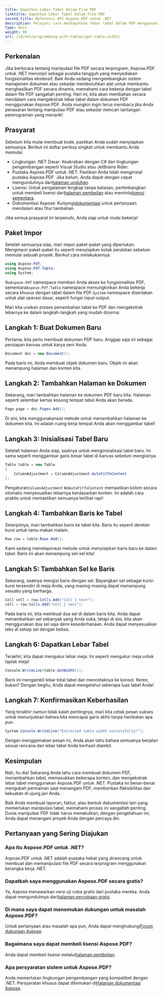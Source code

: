 ```yaml
---
title: Dapatkan Lebar Tabel Dalam File PDF
linktitle: Dapatkan Lebar Tabel Dalam File PDF
second_title: Referensi API Aspose.PDF untuk .NET
description: Pelajari cara mendapatkan lebar tabel dalam PDF menggunakan Aspose.PDF untuk .NET dengan panduan langkah demi langkah ini.
type: docs
weight: 90
url: /id/net/programming-with-tables/get-table-width/
---
```

## Perkenalan

Jika berbicara tentang manipulasi file PDF secara terprogram, Aspose.PDF untuk .NET menonjol sebagai pustaka tangguh yang menyediakan fungsionalitas ekstensif. Baik Anda sedang mengembangkan sistem manajemen dokumen atau sekadar membutuhkan alat untuk membantu menghasilkan PDF secara dinamis, memahami cara bekerja dengan tabel dalam file PDF sangatlah penting. Hari ini, kita akan membahas secara mendalam cara mengekstrak lebar tabel dalam dokumen PDF menggunakan Aspose.PDF. Anda mungkin ingin terus membaca jika Anda penasaran tentang manipulasi PDF atau sekadar mencari tantangan pemrograman yang menarik!

## Prasyarat

Sebelum kita mulai membuat kode, pastikan Anda sudah menyiapkan semuanya. Berikut ini daftar periksa singkat untuk membantu Anda memulai:

- Lingkungan .NET Dasar: Keakraban dengan C# dan lingkungan pengembangan seperti Visual Studio atau JetBrains Rider.
-  Pustaka Aspose.PDF untuk .NET: Pastikan Anda telah menginstal pustaka Aspose.PDF. Jika belum, Anda dapat dengan cepat mengunduhnya dari[halaman unduhan](https://releases.aspose.com/pdf/net/).
- Lisensi: Untuk pengalaman lengkap tanpa batasan, pertimbangkan untuk membeli lisensi dari[halaman pembelian](https://purchase.aspose.com/buy) atau meminta[lisensi sementara](https://purchase.aspose.com/temporary-license/).
-  Dokumentasi Aspose: Kunjungi[dokumentasi](https://reference.aspose.com/pdf/net/) untuk pertanyaan mendalam atau fitur tambahan.

Jika semua prasyarat ini terpenuhi, Anda siap untuk mulai bekerja!

## Paket Impor

Setelah semuanya siap, mari impor paket-paket yang diperlukan. Mengimpor paket-paket itu seperti menyiapkan kotak peralatan sebelum memulai sebuah proyek. Berikut cara melakukannya:

```csharp
using Aspose.Pdf;
using Aspose.Pdf.Table;
using System;
```

 Itu`Aspose.Pdf` namespace memberi Anda akses ke fungsionalitas PDF, sementara`Aspose.Pdf.Table` namespace memungkinkan Anda bekerja secara khusus dengan tabel dalam file PDF.`System` namespace disertakan untuk alat operasi dasar, seperti fungsi input-output.

Mari kita uraikan proses penambahan tabel ke PDF dan mengekstrak lebarnya ke dalam langkah-langkah yang mudah dicerna:

## Langkah 1: Buat Dokumen Baru

Pertama, kita perlu membuat dokumen PDF baru. Anggap saja ini sebagai persiapan kanvas untuk karya seni Anda.

```csharp
Document doc = new Document();
```

Pada baris ini, Anda membuat objek dokumen baru. Objek ini akan menampung halaman dan konten kita.

## Langkah 2: Tambahkan Halaman ke Dokumen

Sekarang, mari tambahkan halaman ke dokumen PDF baru kita. Halaman seperti selembar kertas kosong tempat tabel Anda akan berada.

```csharp
Page page = doc.Pages.Add();
```

 Di sini, kita menggunakan`Add` metode untuk menambahkan halaman ke dokumen kita. Ini adalah ruang kerja tempat Anda akan menggambar tabel!

## Langkah 3: Inisialisasi Tabel Baru

Setelah halaman Anda siap, saatnya untuk menginisialisasi tabel baru. Ini sama seperti menggambar garis besar tabel di kanvas sebelum mengisinya.

```csharp
Table table = new Table
{
    ColumnAdjustment = ColumnAdjustment.AutoFitToContent
};
```

 Pengaturan`ColumnAdjustment` ke`AutoFitToContent` memastikan kolom secara otomatis menyesuaikan lebarnya berdasarkan konten. Ini adalah cara praktis untuk memastikan semuanya terlihat rapi!

## Langkah 4: Tambahkan Baris ke Tabel

Selanjutnya, mari tambahkan baris ke tabel kita. Baris itu seperti deretan kursi untuk tamu makan malam.

```csharp
Row row = table.Rows.Add();
```

 Kami sedang menelepon`Add` metode untuk menyisipkan baris baru ke dalam tabel. Baris ini akan menampung sel-sel kita!

## Langkah 5: Tambahkan Sel ke Baris

Sekarang, saatnya mengisi baris dengan sel. Bayangkan sel sebagai kursi-kursi tersendiri di meja Anda, yang masing-masing dapat menampung sesuatu yang berharga.

```csharp
Cell cell = row.Cells.Add("Cell 1 text");
cell = row.Cells.Add("Cell 2 text");
```

Pada baris ini, kita membuat dua sel di dalam baris kita. Anda dapat menambahkan sel sebanyak yang Anda suka, tetapi di sini, kita akan menggunakan dua sel saja demi kesederhanaan. Anda dapat menyesuaikan teks di setiap sel dengan bebas.

## Langkah 6: Dapatkan Lebar Tabel

Terakhir, kita dapat mengukur lebar meja. Ini seperti mengukur meja untuk taplak meja!

```csharp
Console.WriteLine(table.GetWidth());
```

Baris ini mengambil lebar total tabel dan mencetaknya ke konsol. Keren, bukan? Dengan begitu, Anda dapat mengetahui seberapa luas tabel Anda!

## Langkah 7: Konfirmasikan Keberhasilan

Yang terakhir namun tidak kalah pentingnya, mari kita cetak pesan sukses untuk menunjukkan bahwa kita mencapai garis akhir tanpa hambatan apa pun.

```csharp
System.Console.WriteLine("Extracted table width successfully!");
```

Dengan menggemakan pesan ini, Anda akan tahu bahwa semuanya berjalan sesuai rencana dan lebar tabel Anda berhasil diambil.

## Kesimpulan

Nah, itu dia! Sekarang Anda tahu cara membuat dokumen PDF, menambahkan tabel, memasukkan beberapa konten, dan mengekstrak lebar tabel menggunakan Aspose.PDF untuk .NET. Pustaka ini benar-benar mengubah permainan saat menangani PDF, memberikan fleksibilitas dan kekuatan di ujung jari Anda.

Baik Anda membuat laporan, faktur, atau bentuk dokumentasi lain yang memerlukan manipulasi tabel, memahami proses ini sangatlah penting. Dunia manipulasi PDF tidak harus menakutkan; dengan pengetahuan ini, Anda dapat menangani proyek Anda dengan percaya diri. 

## Pertanyaan yang Sering Diajukan

### Apa itu Aspose.PDF untuk .NET?  
Aspose.PDF untuk .NET adalah pustaka hebat yang dirancang untuk membuat dan memanipulasi file PDF secara terprogram menggunakan kerangka kerja .NET.

### Dapatkah saya menggunakan Aspose.PDF secara gratis?  
 Ya, Aspose menawarkan versi uji coba gratis dari pustaka mereka. Anda dapat mengunduhnya dari[halaman percobaan gratis](https://releases.aspose.com/).

### Di mana saya dapat menemukan dukungan untuk masalah Aspose.PDF?  
 Untuk pertanyaan atau masalah apa pun, Anda dapat menghubungi[Forum dukungan Aspose](https://forum.aspose.com/c/pdf/10).

### Bagaimana saya dapat membeli lisensi Aspose.PDF?  
 Anda dapat membeli lisensi melalui[halaman pembelian](https://purchase.aspose.com/buy).

### Apa persyaratan sistem untuk Aspose.PDF?  
Anda memerlukan lingkungan pengembangan yang kompatibel dengan .NET. Persyaratan khusus dapat ditemukan di[Halaman dokumentasi Aspose](https://reference.aspose.com/pdf/net/).